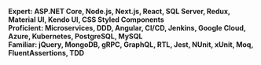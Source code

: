 <b>**Expert:** ASP.NET Core, Node.js, Next.js, React, SQL Server, Redux, Material UI, Kendo UI, CSS Styled Components</b>  
<b>**Proficient:** Microservices, DDD, Angular, CI/CD, Jenkins, Google Cloud, Azure, Kubernetes, PostgreSQL, MySQL</b>  
<b>**Familiar:** jQuery, MongoDB, gRPC, GraphQL, RTL, Jest, NUnit, xUnit, Moq, FluentAssertions, TDD</b>  
